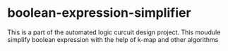 # boolean-expression-simplifier
This is a part of the automated logic curcuit design project. This moudule simplify boolean expression with the help of k-map and other algorithms
